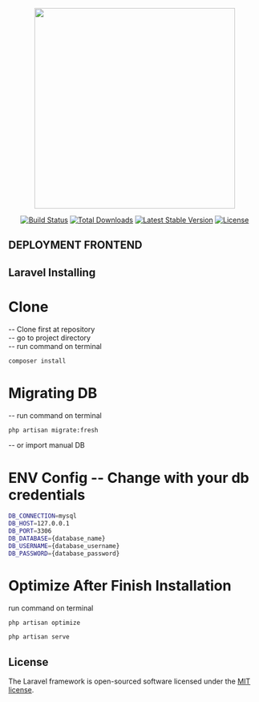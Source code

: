 <p align="center"><a href="https://laravel.com" target="_blank"><img src="https://raw.githubusercontent.com/laravel/art/master/logo-lockup/5%20SVG/2%20CMYK/1%20Full%20Color/laravel-logolockup-cmyk-red.svg" width="400"></a></p>

<p align="center">
<a href="https://travis-ci.org/laravel/framework"><img src="https://travis-ci.org/laravel/framework.svg" alt="Build Status"></a>
<a href="https://packagist.org/packages/laravel/framework"><img src="https://img.shields.io/packagist/dt/laravel/framework" alt="Total Downloads"></a>
<a href="https://packagist.org/packages/laravel/framework"><img src="https://img.shields.io/packagist/v/laravel/framework" alt="Latest Stable Version"></a>
<a href="https://packagist.org/packages/laravel/framework"><img src="https://img.shields.io/packagist/l/laravel/framework" alt="License"></a>
</p>

## DEPLOYMENT FRONTEND

## Laravel Installing
# Clone
-- Clone first at repository<br />
-- go to project directory<br />
-- run command on terminal<br />
```sh
composer install
```

# Migrating DB
-- run command on terminal<br />
```sh
php artisan migrate:fresh
```
-- or import manual DB<br />

# ENV Config -- Change with your db credentials

```sh
DB_CONNECTION=mysql
DB_HOST=127.0.0.1
DB_PORT=3306
DB_DATABASE={database_name}
DB_USERNAME={database_username}
DB_PASSWORD={database_password}
```

# Optimize After Finish Installation
run command on terminal<br />
```sh
php artisan optimize
```
```sh
php artisan serve
```

## License

The Laravel framework is open-sourced software licensed under the [MIT license](https://opensource.org/licenses/MIT).
